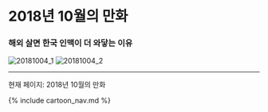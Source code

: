 # 2018년 10월의 만화

### 해외 살면 한국 인맥이 더 와닿는 이유
![20181004_1](/20181004_1.jpg)
![20181004_2](/20181004_2.jpg)

* * *

현재 페이지: 2018년 10월의 만화

{% include cartoon_nav.md %}
